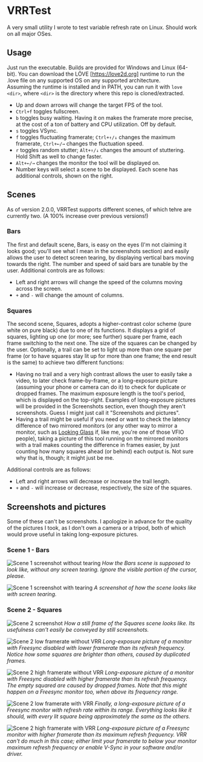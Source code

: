 # VRRTest
A very small utility I wrote to test variable refresh rate on Linux. Should work on all major OSes.

## Usage
Just run the executable. Builds are provided for Windows and Linux (64-bit). You can download the LÖVE [https://love2d.org] runtime to run the .love file on any supported OS on any supported architecture.  
Assuming the runtime is installed and in PATH, you can run it with `love <dir>`, where `<dir>` is the directory where this repo is cloned/extracted.  
* Up and down arrows will change the target FPS of the tool.  
* `Ctrl+f`  toggles fullscreen.
* `b` toggles busy waiting. Having it on makes the framerate more precise, at the cost of a ton of battery and CPU utilization. Off by default.  
* `s` toggles VSync.  
* `f` toggles fluctuating framerate; `Ctrl+↑/↓` changes the maximum framerate, `Ctrl+←/→` changes the fluctuation speed.  
* `r` toggles random stutter; `Alt+↑/↓` changes the amount of stuttering. Hold Shift as well to change faster.
* `Alt+←/→` changes the monitor the tool will be displayed on.
* Number keys will select a scene to be displayed. Each scene has additional controls, shown on the right.

## Scenes
As of version 2.0.0, VRRTest supports different scenes, of which tehre are currently two. (A 100% increase over previous versions!)

### Bars
The first and default scene, Bars, is easy on the eyes (I'm not claiming it looks good; you'll see what I mean in the screenshots section) and easily allows the user to detect screen tearing, by displaying vertical bars moving towards the right. The number and speed of said bars are tunable by the user.
Additional controls are as follows:
* Left and right arrows will change the speed of the columns moving across the screen.  
* `+` and `-` will change the amount of columns.

### Squares
The second scene, Squares, adopts a higher-contrast color scheme (pure white on pure black) due to one of its functions. It displays a grid of squares, lighting up one (or more; see further) square per frame, each frame switching to the next one. The size of the squares can be changed by the user.
Optionally, a trail can be set to light up more than one square per frame (or to have squares stay lit up for more than one frame; the end result is the same) to achieve two different functions:
* Having no trail and a very high contrast allows the user to easily take a video, to later check frame-by-frame, or a long-exposure picture (assuming your phone or camera can do it) to check for duplicate or dropped frames. The maximum exposure length is the tool's period, which is displayed on the top-right. Examples of long-exposure pictures will be provided in the Screenshots section, even though they aren't screenshots. Guess I might just call it "Screenshots and pictures".
* Having a trail might be useful if you need or want to check the latency difference of two mirrored monitors (or any other way to mirror a monitor, such as [Looking Glass](https://looking-glass.io) if, like me, you're one of those VFIO people), taking a picture of this tool running on the mirrored monitors with a trail makes counting the difference in frames easier, by just counting how many squares ahead (or behind) each output is. Not sure why that is, though; it might just be me.

Additional controls are as follows:
* Left and right arrows will decrease or increase the trail length.
* `+` and `-` will increase or decrease, respectively, the size of the squares.

## Screenshots and pictures
Some of these can't be screenshots. I apologize in advance for the quality of the pictures I took, as I don't own a camera or a tripod, both of which would prove useful in taking long-exposure pictures.
### Scene 1 - Bars
![Scene 1 screenshot without tearing](https://nixo.la/img/vrrtest_scene1.png)
*How the Bars scene is supposed to look like, without any screen tearing. Ignore the visible portion of the cursor, please.*  


![Scene 1 screenshot with tearing](https://nixo.la/img/vrrtest_scene1_tearing.png)
*A screenshot of how the scene looks like with screen tearing.*  


### Scene 2 - Squares
![Scene 2 screenshot](https://nixo.la/img/vrrtest_scene2.png)
*How a still frame of the Squares scene looks like. Its usefulness can't easily be conveyed by still screenshots.*  


![Scene 2 low framerate without VRR](https://nixo.la/img/vrrtest_scene2_novrr_low.png)
*Long-exposure picture of a monitor with Freesync disabled with lower framerate than its refresh frequency. Notice how some squares are brighter than others, caused by duplicated frames.*  


![Scene 2 high framerate without VRR](https://nixo.la/img/vrrtest_scene2_novrr_high.png)
*Long-exposure picture of a monitor with Freesync disabled with higher framerate than its refresh frequency. The empty squared are caused by dropped frames. Note that this might happen on a Freesync monitor too, when above its frequency range.*  


![Scene 2 low framerate with VRR](https://nixo.la/img/vrrtest_scene2_vrr_low.png)
*Finally, a long-exposure picture of a Freesync monitor with refresh rate within its range. Everything looks like it should, with every lit square being approximately the same as the others.*  


![Scene 2 high framerate with VRR](https://nixo.la/img/vrrtest_scene2_vrr_high.png)
*Long-exposure picture of a Freesync monitor with higher framerate than its maximum refresh frequency. VRR can't do much in this case; either limit your framerate to below your monitor maximum refresh frequency or enable V-Sync in your software and/or driver.*
